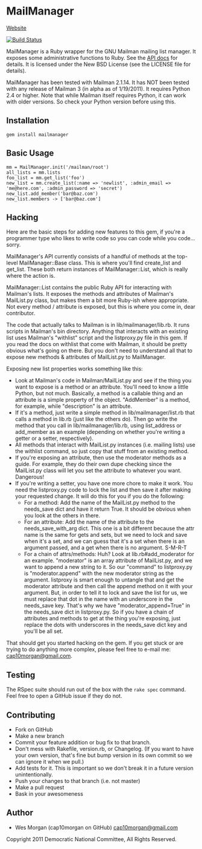 # MailManager

[Website](http://github.com/cap10morgan/mailmanager)

[![Build Status](https://travis-ci.org/cap10morgan/mailmanager.svg?branch=master)](https://travis-ci.org/cap10morgan/mailmanager)

MailManager is a Ruby wrapper for the GNU Mailman mailing list manager. It exposes
some administrative functions to Ruby. See the [API docs](http://rubydoc.info/github/cap10morgan/mailmanager/master/frames)
for details.
It is licensed under the New BSD License (see the LICENSE file for details).

MailManager has been tested with Mailman 2.1.14. It has NOT been tested with any
release of Mailman 3 (in alpha as of 1/19/2011). It requires Python 2.4 or higher.
Note that while Mailman itself requires Python, it can work with older versions. So
check your Python version before using this.

## Installation

    gem install mailmanager

## Basic Usage

    mm = MailManager.init('/mailman/root')
    all_lists = mm.lists
    foo_list = mm.get_list('foo')
    new_list = mm.create_list(:name => 'newlist', :admin_email => 'me@here.com', :admin_password => 'secret')
    new_list.add_member('bar@baz.com')
    new_list.members -> ['bar@baz.com']

## Hacking

Here are the basic steps for adding new features to this gem, if you're a programmer
type who likes to write code so you can code while you code... sorry.

MailManager's API currently consists of a handful of methods at the top-level
MailManager::Base class. This is where you'll find create_list and get_list. These
both return instances of MailManager::List, which is really where the action is.

MailManager::List contains the public Ruby API for interacting with Mailman's lists.
It exposes the methods and attributes of Mailman's MailList.py class, but makes
them a bit more Ruby-ish where appropriate. Not every method / attribute is
exposed, but this is where you come in, dear contributor.

The code that actually talks to Mailman is in lib/mailmanager/lib.rb.
It runs scripts in Mailman's bin directory. Anything that interacts with an
existing list uses Mailman's "withlist" script and the listproxy.py file in this
gem. If you read the docs on withlist that come with Mailman, it should be pretty
obvious what's going on there. But you don't need to understand all that to expose
new methods & attributes of MailList.py to MailManager.

Exposing new list properties works something like this:
* Look at Mailman's code in Mailman/MailList.py and see if the thing you want to
  expose is a method or an attribute. You'll need to know a little Python, but not
  much. Basically, a method is a callable thing and an attribute is a simple
  property of the object. "AddMember" is a method, for example, while "description"
  is an attribute.
* If it's a method, just write a simple method in lib/mailmanager/list.rb that
  calls a method in lib.rb (just like the others do). Then go write the method
  that you call in lib/mailmanager/lib.rb, using list_address or add_member as an
  example (depending on whether you're writing a getter or a setter, respectively).
* All methods that interact with MailList.py instances (i.e. mailing lists) use the
  withlist command, so just copy that stuff from an existing method.
* If you're exposing an attribute, then use the moderator methods as a guide.
  For example, they do their own dupe checking since the MailList.py class will
  let you set the attribute to whatever you want. Dangerous!
* If you're writing a setter, you have one more chore to make it work. You need the
  listproxy.py code to lock the list and then save it after making your requested
  change. It will do this for you if you do the following:
    * For a method: Add the name of the MailList.py method to the needs_save dict and
      have it return True. It should be obvious when you look at the others in there.
    * For an attribute: Add the name of the attribute to the needs_save_with_arg dict.
      This one is a bit different because the attr name is the same for gets and sets,
      but we need to lock and save when it's a set, and we can guess that it's a set
      when there is an argument passed, and a get when there is no argument. S-M-R-T
    * For a chain of attrs/methods: Huh? Look at lib.rb#add_moderator for an
      example. "moderator" is an array attribute of MailList.py, and we want to
      append a new string to it. So our "command" to listproxy.py is
      "moderator.append" with the new moderator string as the argument. listproxy is
      smart enough to untangle that and get the moderator attribute and then call the
      append method on it with your argument. But, in order to tell it to lock and
      save the list for us, we must replace that dot in the name with an
      underscore in the needs_save key. That's why we have "moderator_append=True"
      in the needs_save dict in listproxy.py. So if you have a chain of attributes
      and methods to get at the thing you're exposing, just replace the dots with
      underscores in the needs_save dict key and you'll be all set.

That should get you started hacking on the gem. If you get stuck or are trying to
do anything more complex, please feel free to e-mail me: cap10morgan@gmail.com.

## Testing

The RSpec suite should run out of the box with the `rake spec` command.
Feel free to open a GitHub issue if they do not.

## Contributing

* Fork on GitHub
* Make a new branch
* Commit your feature addition or bug fix to that branch.
* Don't mess with Rakefile, version.rb, or Changelog. (If you want to have your own version, that's fine but bump version in its own commit so we can ignore it when we pull.)
* Add tests for it. This is important so we don't break it in a future version unintentionally.
* Push your changes to that branch (i.e. not master)
* Make a pull request
* Bask in your awesomeness

## Author

* Wes Morgan (cap10morgan on GitHub) <cap10morgan@gmail.com>

Copyright 2011 Democratic National Committee,
All Rights Reserved.
